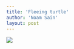 ```yaml
---
title: 'Fleeing turtle'
author: 'Noam Sain'
layout: post
---
```


![](https://2.bp.blogspot.com/_8aN4krk1nsk/TEBQfZ96u-I/AAAAAAAAAZ0/9EvyD7KtkJU/s1024/20100202-17.jpg)
